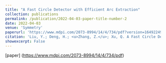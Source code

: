 ```yaml
---
title: "A Fast Circle Detector with Efficient Arc Extraction"
collection: publications
permalink: /publication/2022-04-03-paper-title-number-2
date: 2022-04-03
venue: 'Symmetry'
paperurl: 'https://www.mdpi.com/2073-8994/14/4/734/pdf?version=1649224900'
citation: 'Liu, Y.; Deng, H.; <u>Zhang, Z.</u>; Xu, Q. A Fast Circle Detector with Efficient Arc Extraction. Symmetry 2022, 14, 734.'
showexcerpt: False
---
```

[paper]
(https://www.mdpi.com/2073-8994/14/4/734/pdf)